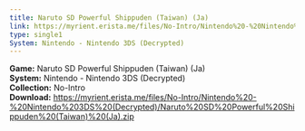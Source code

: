 ```yaml
---
title: Naruto SD Powerful Shippuden (Taiwan) (Ja)
link: https://myrient.erista.me/files/No-Intro/Nintendo%20-%20Nintendo%203DS%20(Decrypted)/Naruto%20SD%20Powerful%20Shippuden%20(Taiwan)%20(Ja).zip
type: single1
System: Nintendo - Nintendo 3DS (Decrypted)
---
```

<b>Game:</b> Naruto SD Powerful Shippuden (Taiwan) (Ja)<br>
<b>System:</b> Nintendo - Nintendo 3DS (Decrypted)<br>
<b>Collection:</b> No-Intro<br>
<b>Download:</b> https://myrient.erista.me/files/No-Intro/Nintendo%20-%20Nintendo%203DS%20(Decrypted)/Naruto%20SD%20Powerful%20Shippuden%20(Taiwan)%20(Ja).zip